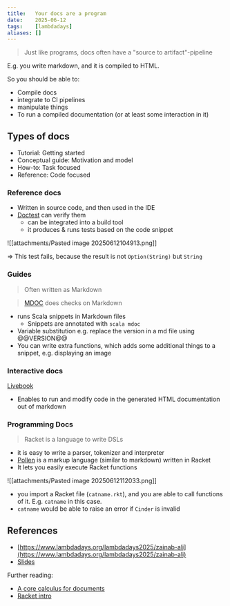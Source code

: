 ```yaml
---
title:   Your docs are a program
date:    2025-06-12
tags:    [lambdadays]
aliases: []
---
```


> Just like programs, docs often have a "source to artifact"-pipeline

E.g. you write markdown, and it is compiled to HTML.

So you should be able to:

- Compile docs
- integrate to CI pipelines
- manipulate things
- To run a compiled documentation (or at least some interaction in it)

## Types of docs

- Tutorial:         Getting started
- Conceptual guide: Motivation and model
- How-to:           Task focused
- Reference:        Code focused

### Reference docs

- Written in source code, and then used in the IDE
- [Doctest](https://github.com/sbt-doctest/sbt-doctest) can verify them
    - can be integrated into a build tool
    - it produces & runs tests based on the code snippet

![[attachments/Pasted image 20250612104913.png]]

=> This test fails, because the result is not `Option(String)` but `String`

### Guides

> Often written as Markdown

> [MDOC](https://scalameta.org/mdoc/) does checks on Markdown

- runs Scala snippets in Markdown files
    - Snippets are annotated with `scala mdoc`
- Variable substitution e.g. replace the version in a md file using @@VERSION@@
- You can write extra functions, which adds some additional things to a snippet,
  e.g. displaying an image


### Interactive docs

[Livebook](https://livebook.dev/)

- Enables to run and modify code in the generated HTML documentation out of
  markdown

### Programming Docs

> Racket is a language to write DSLs

- it is easy to write a parser, tokenizer and interpreter
- [Pollen](https://docs.racket-lang.org/pollen/) is a markup language (similar
  to markdown) written in Racket
- It lets you easily execute Racket functions

![[attachments/Pasted image 20250612112033.png]]

- you import a Racket file (`catname.rkt`), and you are able to call functions of it. E.g. `catname` in this case.
- `catname` would be able to raise an error if `Cinder` is invalid

## References

- [https://www.lambdadays.org/lambdadays2025/zainab-ali](https://www.lambdadays.org/lambdadays2025/zainab-ali)
- [Slides](https://kebab-ca.se/presentations/2025-06-12-your-docs-are-a-program/main.html)


Further reading:

- [A core calculus for documents](https://cs.brown.edu/~sk/Publications/Papers/Published/ck-core-calc-doc-lambda-ultimate-doc/paper.pdf)
- [Racket intro](https://beautifulracket.com/)

